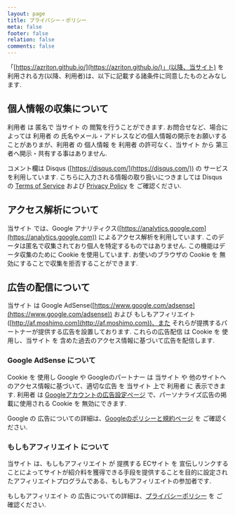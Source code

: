 ```yaml
---
layout: page
title: プライバシー・ポリシー
meta: false
footer: false
relation: false
comments: false
---
```


「[https://azriton.github.io/](https://azriton.github.io/)」(以降、当サイト) を 利用される方(以降、利用者)は、以下に記載する諸条件に同意したものとみなします.


## 個人情報の収集について
利用者 は 匿名で 当サイト の 閲覧を行うことができます.
お問合せなど、場合によっては 利用者 の 氏名やメール・アドレスなどの個人情報の開示をお願いすることがありまが、利用者 の 個人情報 を 利用者 の許可なく、当サイト から 第三者へ開示・共有する事はありません.

コメント欄は Disqus ([https://disqus.com/](https://disqus.com/)) の サービスを利用しています.
こちらに入力される情報の取り扱いにつきましては Disqus の [Terms of Service](https://help.disqus.com/customer/portal/articles/466260-terms-of-service) および [Privacy Policy](https://help.disqus.com/customer/portal/articles/466259-privacy-policy) を ご確認ください.


## アクセス解析について
当サイト では、Google アナリティクス([https://analytics.google.com](https://analytics.google.com)) によるアクセス解析を利用しています.
このデータは匿名で収集されており個人を特定するものではありません. この機能はデータ収集のために Cookie を使用しています. お使いのブラウザの Cookie を 無効にすることで収集を拒否することができます.


## 広告の配信について
当サイト は Google AdSense([https://www.google.com/adsense](https://www.google.com/adsense)) および もしもアフィリエイト([http://af.moshimo.com](http://af.moshimo.com))、また それらが提携するパートナーが提供する広告を設置しております.
これらの広告配信 は Cookie を 使用し、当サイト を 含めた過去のアクセス情報に基づいて広告を配信します.

### Google AdSense について
Cookie を 使用し Google や Googleのパートナー は 当サイト や 他のサイトへのアクセス情報に基づいて、適切な広告 を 当サイト 上で 利用者 に 表示できます.
利用者 は [Googleアカウントの広告設定ページ](https://www.google.com/settings/u/0/ads/authenticated?hl=ja) で、パーソナライズ広告の掲載に使用される Cookie を 無効にできます.

Google の 広告についての詳細は、[Googleのポリシーと規約ページ](https://www.google.co.jp/policies/technologies/ads/) を ご確認ください.


### もしもアフィリエイト について
当サイト は、もしもアフィリエイト が 提携する ECサイト を 宣伝しリンクすることによってサイトが紹介料を獲得できる手段を提供することを目的に設定されたアフィリエイトプログラムである、もしもアフィリエイトの参加者です.

もしもアフィリエイト の 広告についての詳細は、[プライバシーポリシー](https://www.moshimo.co.jp/company/privacy) を ご確認ください.
